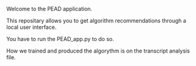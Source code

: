 Welcome to the PEAD application.

This repositary allows you to get algorithm recommendations through a local user interface.

You have to run the PEAD_app.py to do so. 

How we trained and produced the algorythm is on the transcript analysis file.
